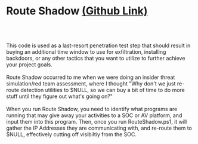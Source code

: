 <h1>Route Shadow <a href="https://github.com/exaybachay-ak/RouteShadow.ps1/blob/master/shadow.ps1">(Github Link)</a></h1>
<br /><br />
<p>
This code is used as a last-resort penetration test step that should result in buying an additional time window to use for exfiltration, installing backdoors, or any other tactics that you want to utilize to further achieve your project goals.
<br /><br />
Route Shadow occurred to me when we were doing an insider threat simulation/red team assessment, where I thought "Why don't we just re-route detection utilities to $NULL, so we can buy a bit of time to do more stuff until they figure out what's going on?"
<br /><br />
When you run Route Shadow, you need to identify what programs are running that may give away your activities to a SOC or AV platform, and input them into this program.  Then, once you run RouteShadow.ps1, it will gather the IP Addresses they are communicating with, and re-route them to $NULL, effectively cutting off visibiltiy from the SOC.
